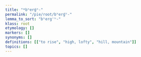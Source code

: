 ```yaml
---
title: "*bʰerǵʰ-"
permalink: "/pie/root/bʰerǵʰ-"
lemma_to_sort: "bʰerg'ʰ-"
klass: root
etymology: []
markers: []
synonyms: []
definitions: [["to rise", "high, lofty", "hill, mountain"]]
topics: []
---
```

